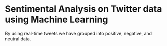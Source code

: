 #  Sentimental Analysis on Twitter data using Machine Learning
By using real-time tweets we have grouped into positive, negative, and neutral data.